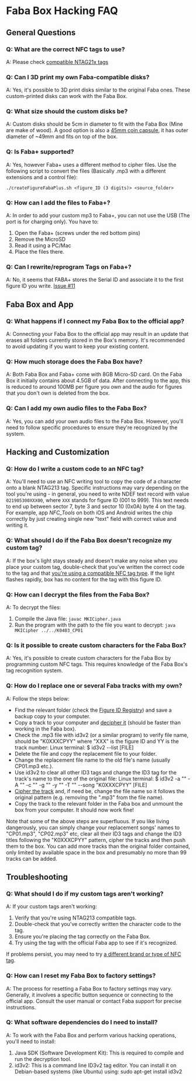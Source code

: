 # Faba Box Hacking FAQ

## General Questions

### Q: What are the correct NFC tags to use?
A: Please check [compatible NTAG21x tags](./FAQ_TAGS.md)

### Q: Can I 3D print my own Faba-compatible disks?
A: Yes, it's possible to 3D print disks similar to the original Faba ones. These custom-printed disks can work with the Faba Box.

### Q: What size should the custom disks be?
A: Custom disks should be 5cm in diameter to fit with the Faba Box (Mine are make of wood). A good option is also a [45mm coin capsule](https://www.aliexpress.com/item/1005007424083743.html), it has outer diameter of ~49mm and fits on top of the box.

### Q: Is Faba+ supported?
A: Yes, however Faba+ uses a different method to cipher files.
Use the following script to convert the files (Basically .mp3 with a different extensions and a control file):

```
./createFigureFabaPlus.sh <figure_ID (3 digits)> <source_folder>
```
### Q: How can I add the files to Faba+?
A: In order to add your custom mp3 to Faba+, you can not use the USB (The port is for charging only). You have to:

1. Open the Faba+ (screws under the red bottom pins)
2. Remove the MicroSD
3. Read it using a PC/Mac
4. Place the files there.


### Q: Can I rewrite/reprogram Tags on Faba+?
A: No, it seems that FABA+ stores the Serial ID and associate it to the first figure ID you write. [Issue #11](https://github.com/wansors/myfaba-hacks/issues/11)

## Faba Box and App

### Q: What happens if I connect my Faba Box to the official app?
A: Connecting your Faba Box to the official app may result in an update that erases all folders currently stored in the Box's memory. It's recommended to avoid updating if you want to keep your existing content.

### Q: How much storage does the Faba Box have?
A: Both Faba Box and Faba+ come with 8GB Micro-SD card. On the Faba Box it initially contains about 4.5GB of data. After connecting to the app, this is reduced to around 100MB per figure you own and the audio for figures that you don't own is deleted from the box.

### Q: Can I add my own audio files to the Faba Box?
A: Yes, you can add your own audio files to the Faba Box. However, you'll need to follow specific procedures to ensure they're recognized by the system.

## Hacking and Customization

### Q: How do I write a custom code to an NFC tag?
A: You'll need to use an NFC writing tool to copy the code of a character onto a blank NTAG213 tag. Specific instructions may vary depending on the tool you're using - in general, you need to write NDEF text record with value `021905300XXX00`, where `XXX` stands for figure ID (001 to 999). This text needs to end up between sector 7, byte 3 and sector 10 (0x0A) byte 4 on the tag. For example, app _NFC_Tools_ on both iOS and Android writes the chip correctly by just creating single new "text" field with correct value and writing it.

### Q: What should I do if the Faba Box doesn't recognize my custom tag?
A: If the box's light stays steady and doesn't make any noise when you place your custom tag, double-check that you've written the correct code to the tag and that [you're using a compatible NFC tag type](./FAQ_TAGS.md). If the light flashes rapidly, box has no content for the tag with this figure ID.

### Q: How can I decrypt the files from the Faba Box?
A: To decrypt the files:
1. Compile the Java file: `javac MKICipher.java`
2. Run the program with the path to the file you want to decrypt: `java MKICipher ../../K0403_CP01`

### Q: Is it possible to create custom characters for the Faba Box?
A: Yes, it's possible to create custom characters for the Faba Box by programming custom NFC tags. This requires knowledge of the Faba Box's tag recognition system.

### Q: How do I replace one or several Faba tracks with my own?
A: Follow the steps below:
- Find the relevant folder (check the <a href="https://github.com/wansors/myfaba-hacks/blob/main/TAGS.md">Figure ID Registry</a>) and save a backup copy to your computer.
- Copy a track to your computer and <a href="https://github.com/wansors/myfaba-hacks/blob/main/README.md#decipher-file">decipher it</a> (should be faster than working in the Faba box).
- Check the .mp3 file with id3v2 (or a similar program) to verify file name, should be "K0XXXCPYY" where "XXX" is the figure ID and YY is the track number:
    Linux terminal: $ id3v2 --list [FILE]
- Delete the file and copy the replacement file to your folder.
- Change the replacement file name to the old file's name (usually CP01.mp3 etc.).
- Use id3v2 to clear all other ID3 tags and change the ID3 tag for the track's name to the one of the original file:
    Linux terminal: $ id3v2 -a "" -A "" -c "" -g "" -y "" -T "" --song "K0XXXCPYY" [FILE]
- <a href="https://github.com/wansors/myfaba-hacks/blob/main/README.md#cipher-file">Cipher the track</a> and, if need be, change the file name so it follows the original pattern (e.g. removing the ".mp3" from the file name).
- Copy the track to the relevant folder in the Faba box and unmount the box from your computer. It should now work fine!

Note that some of the above steps are superfluous. If you like living dangerously, you can simply change your replacement songs' names to "CP01.mp3", "CP02.mp3" etc, clear all their ID3 tags and change the ID3 titles following the "K0XXXCPYY" pattern, cipher the tracks and then push them to the box. You can add more tracks than the original folder contained, only limited by available space in the box and presumably no more than 99 tracks can be added.

## Troubleshooting

### Q: What should I do if my custom tags aren't working?
A: If your custom tags aren't working:
1. Verify that you're using NTAG213 compatible tags.
2. Double-check that you've correctly written the character code to the tag.
3. Ensure you're placing the tag correctly on the Faba Box.
4. Try using the tag with the official Faba app to see if it's recognized.

If problems persist, you may need to try [a different brand or type of NFC tag]((./FAQ_TAGS.md)).

### Q: How can I reset my Faba Box to factory settings?
A: The process for resetting a Faba Box to factory settings may vary. Generally, it involves a specific button sequence or connecting to the official app. Consult the user manual or contact Faba support for precise instructions.

### Q: What software dependencies do I need to install?
A: To work with the Faba Box and perform various hacking operations, you'll need to install:

1. Java SDK (Software Development Kit): This is required to compile and run the decryption tool.
2. id3v2: This is a command line ID3v2 tag editor. You can install it on Debian-based systems (like Ubuntu) using: sudo apt-get install id3v2
